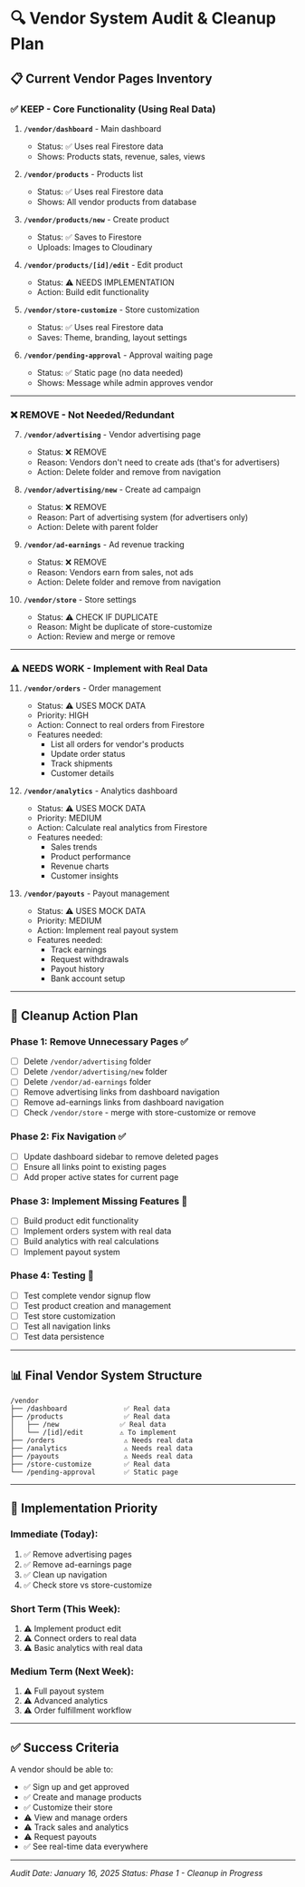 # 🔍 Vendor System Audit & Cleanup Plan

## 📋 **Current Vendor Pages Inventory**

### ✅ **KEEP - Core Functionality (Using Real Data)**
1. **`/vendor/dashboard`** - Main dashboard
   - Status: ✅ Uses real Firestore data
   - Shows: Products stats, revenue, sales, views
   
2. **`/vendor/products`** - Products list
   - Status: ✅ Uses real Firestore data
   - Shows: All vendor products from database
   
3. **`/vendor/products/new`** - Create product
   - Status: ✅ Saves to Firestore
   - Uploads: Images to Cloudinary
   
4. **`/vendor/products/[id]/edit`** - Edit product
   - Status: ⚠️ NEEDS IMPLEMENTATION
   - Action: Build edit functionality
   
5. **`/vendor/store-customize`** - Store customization
   - Status: ✅ Uses real Firestore data
   - Saves: Theme, branding, layout settings
   
6. **`/vendor/pending-approval`** - Approval waiting page
   - Status: ✅ Static page (no data needed)
   - Shows: Message while admin approves vendor

---

### ❌ **REMOVE - Not Needed/Redundant**

7. **`/vendor/advertising`** - Vendor advertising page
   - Status: ❌ REMOVE
   - Reason: Vendors don't need to create ads (that's for advertisers)
   - Action: Delete folder and remove from navigation
   
8. **`/vendor/advertising/new`** - Create ad campaign
   - Status: ❌ REMOVE
   - Reason: Part of advertising system (for advertisers only)
   - Action: Delete with parent folder

9. **`/vendor/ad-earnings`** - Ad revenue tracking
   - Status: ❌ REMOVE
   - Reason: Vendors earn from sales, not ads
   - Action: Delete folder and remove from navigation

10. **`/vendor/store`** - Store settings
    - Status: ⚠️ CHECK IF DUPLICATE
    - Reason: Might be duplicate of store-customize
    - Action: Review and merge or remove

---

### ⚠️ **NEEDS WORK - Implement with Real Data**

11. **`/vendor/orders`** - Order management
    - Status: ⚠️ USES MOCK DATA
    - Priority: HIGH
    - Action: Connect to real orders from Firestore
    - Features needed:
      - List all orders for vendor's products
      - Update order status
      - Track shipments
      - Customer details

12. **`/vendor/analytics`** - Analytics dashboard
    - Status: ⚠️ USES MOCK DATA
    - Priority: MEDIUM
    - Action: Calculate real analytics from Firestore
    - Features needed:
      - Sales trends
      - Product performance
      - Revenue charts
      - Customer insights

13. **`/vendor/payouts`** - Payout management
    - Status: ⚠️ USES MOCK DATA
    - Priority: MEDIUM
    - Action: Implement real payout system
    - Features needed:
      - Track earnings
      - Request withdrawals
      - Payout history
      - Bank account setup

---

## 🎯 **Cleanup Action Plan**

### **Phase 1: Remove Unnecessary Pages** ✅
- [ ] Delete `/vendor/advertising` folder
- [ ] Delete `/vendor/advertising/new` folder
- [ ] Delete `/vendor/ad-earnings` folder
- [ ] Remove advertising links from dashboard navigation
- [ ] Remove ad-earnings links from dashboard navigation
- [ ] Check `/vendor/store` - merge with store-customize or remove

### **Phase 2: Fix Navigation** ✅
- [ ] Update dashboard sidebar to remove deleted pages
- [ ] Ensure all links point to existing pages
- [ ] Add proper active states for current page

### **Phase 3: Implement Missing Features** 🔄
- [ ] Build product edit functionality
- [ ] Implement orders system with real data
- [ ] Build analytics with real calculations
- [ ] Implement payout system

### **Phase 4: Testing** 🧪
- [ ] Test complete vendor signup flow
- [ ] Test product creation and management
- [ ] Test store customization
- [ ] Test all navigation links
- [ ] Test data persistence

---

## 📊 **Final Vendor System Structure**

```
/vendor
├── /dashboard              ✅ Real data
├── /products               ✅ Real data
│   ├── /new               ✅ Real data
│   └── /[id]/edit         ⚠️ To implement
├── /orders                 ⚠️ Needs real data
├── /analytics              ⚠️ Needs real data
├── /payouts                ⚠️ Needs real data
├── /store-customize        ✅ Real data
└── /pending-approval       ✅ Static page
```

---

## 🚀 **Implementation Priority**

### **Immediate (Today):**
1. ✅ Remove advertising pages
2. ✅ Remove ad-earnings page
3. ✅ Clean up navigation
4. ✅ Check store vs store-customize

### **Short Term (This Week):**
1. ⚠️ Implement product edit
2. ⚠️ Connect orders to real data
3. ⚠️ Basic analytics with real data

### **Medium Term (Next Week):**
1. ⚠️ Full payout system
2. ⚠️ Advanced analytics
3. ⚠️ Order fulfillment workflow

---

## ✅ **Success Criteria**

A vendor should be able to:
- ✅ Sign up and get approved
- ✅ Create and manage products
- ✅ Customize their store
- ⚠️ View and manage orders
- ⚠️ Track sales and analytics
- ⚠️ Request payouts
- ✅ See real-time data everywhere

---

*Audit Date: January 16, 2025*
*Status: Phase 1 - Cleanup in Progress*
